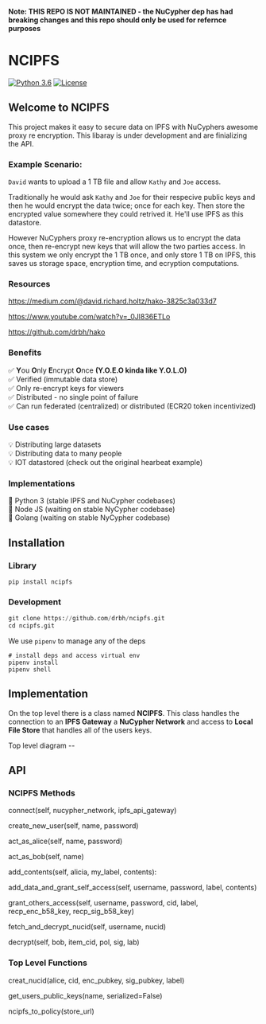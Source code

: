 **Note: THIS REPO IS NOT MAINTAINED - the NuCypher dep has had breaking changes and this repo should only be used for refernce purposes**

# NCIPFS

[![Python 3.6](https://img.shields.io/badge/python-3.7-blue.svg)](https://www.python.org/downloads/release/python-370/) [![License](https://img.shields.io/badge/license-MIT-green.svg)](https://opensource.org/licenses/MIT)

## Welcome to NCIPFS

This project makes it easy to secure data on IPFS with NuCyphers awesome proxy re encryption. This libaray is under development and are finializing the API.

### Example Scenario:  

`David` wants to upload a 1 TB file and allow `Kathy` and `Joe` access. 

Traditionally he would ask `Kathy` and `Joe` for their respecive public keys and then he would encrypt the data twice; once for each key. Then store the encrypted value somewhere they could retrived it. He'll use IPFS as this datastore. 

However NuCyphers proxy re-encryption allows us to encrypt the data once, then re-encrypt new keys that will allow the two parties access. In this system we only encrypt the 1 TB once, and only store 1 TB on IPFS, this saves us storage space, encryption time, and ecryption computations. 

### Resources

https://medium.com/@david.richard.holtz/hako-3825c3a033d7

https://www.youtube.com/watch?v=_0Jl836ETLo

https://github.com/drbh/hako



### Benefits

✅ **Y**ou **O**nly **E**ncrypt **O**nce **(Y.O.E.O kinda like Y.O.L.O)**  
✅ Verified (immutable data store)  
✅ Only re-encrypt keys for viewers  
✅ Distributed - no single point of failure  
✅ Can run federated (centralized) or distributed (ECR20 token incentivized)  

### Use cases

💡 Distributing large datasets  
💡 Distributing data to many people  
💡 IOT datastored (check out the original hearbeat example)  

### Implementations

🐥 Python 3 (stable IPFS and NuCypher codebases)  
🥚 Node JS (waiting on stable NyCypher codebase)  
🥚 Golang (waiting on stable NyCypher codebase) 


## Installation

### Library

```
pip install ncipfs
```

### Development

```python
git clone https://github.com/drbh/ncipfs.git
cd ncipfs.git
```

We use `pipenv` to manage any of the deps
```
# install deps and access virtual env
pipenv install
pipenv shell
```

## Implementation

On the top level there is a class named **NCIPFS**. This class handles the connection to an **IPFS Gateway** a **NuCypher Network** and access to **Local File Store** that handles all of the users keys. 


Top level diagram -- 

## API

### NCIPFS Methods 

connect(self, nucypher_network, ipfs_api_gateway)

create_new_user(self, name, password)

act_as_alice(self, name, password)

act_as_bob(self, name)

add_contents(self, alicia, my_label, contents):

add_data_and_grant_self_access(self, username, password, label, contents)

grant_others_access(self, username, password, cid, label, recp_enc_b58_key, recp_sig_b58_key)

fetch_and_decrypt_nucid(self, username, nucid)

decrypt(self, bob, item_cid, pol, sig, lab)

### Top Level Functions

creat_nucid(alice, cid, enc_pubkey, sig_pubkey, label)

get_users_public_keys(name, serialized=False)

ncipfs_to_policy(store_url)

